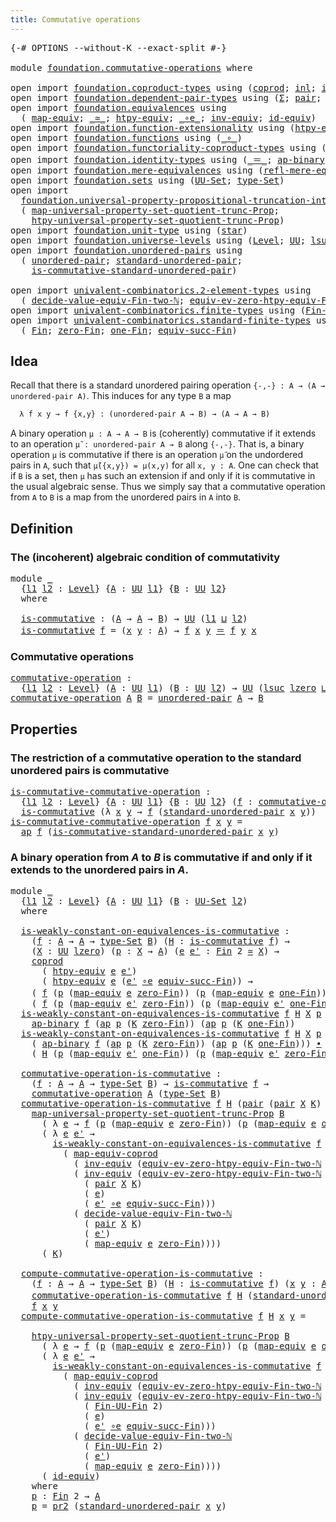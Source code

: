 ```yaml
---
title: Commutative operations
---
```


<pre class="Agda"><a id="48" class="Symbol">{-#</a> <a id="52" class="Keyword">OPTIONS</a> <a id="60" class="Pragma">--without-K</a> <a id="72" class="Pragma">--exact-split</a> <a id="86" class="Symbol">#-}</a>

<a id="91" class="Keyword">module</a> <a id="98" href="foundation.commutative-operations.html" class="Module">foundation.commutative-operations</a> <a id="132" class="Keyword">where</a>

<a id="139" class="Keyword">open</a> <a id="144" class="Keyword">import</a> <a id="151" href="foundation.coproduct-types.html" class="Module">foundation.coproduct-types</a> <a id="178" class="Keyword">using</a> <a id="184" class="Symbol">(</a><a id="185" href="foundation.coproduct-types.html#1182" class="Datatype">coprod</a><a id="191" class="Symbol">;</a> <a id="193" href="foundation.coproduct-types.html#1253" class="InductiveConstructor">inl</a><a id="196" class="Symbol">;</a> <a id="198" href="foundation.coproduct-types.html#1276" class="InductiveConstructor">inr</a><a id="201" class="Symbol">)</a>
<a id="203" class="Keyword">open</a> <a id="208" class="Keyword">import</a> <a id="215" href="foundation.dependent-pair-types.html" class="Module">foundation.dependent-pair-types</a> <a id="247" class="Keyword">using</a> <a id="253" class="Symbol">(</a><a id="254" href="foundation-core.dependent-pair-types.html#515" class="Record">Σ</a><a id="255" class="Symbol">;</a> <a id="257" href="foundation-core.dependent-pair-types.html#588" class="InductiveConstructor">pair</a><a id="261" class="Symbol">;</a> <a id="263" href="foundation-core.dependent-pair-types.html#605" class="Field">pr1</a><a id="266" class="Symbol">;</a> <a id="268" href="foundation-core.dependent-pair-types.html#617" class="Field">pr2</a><a id="271" class="Symbol">)</a>
<a id="273" class="Keyword">open</a> <a id="278" class="Keyword">import</a> <a id="285" href="foundation.equivalences.html" class="Module">foundation.equivalences</a> <a id="309" class="Keyword">using</a>
  <a id="317" class="Symbol">(</a> <a id="319" href="foundation-core.equivalences.html#1821" class="Function">map-equiv</a><a id="328" class="Symbol">;</a> <a id="330" href="foundation-core.equivalences.html#1621" class="Function Operator">_≃_</a><a id="333" class="Symbol">;</a> <a id="335" href="foundation.equivalences.html#12711" class="Function">htpy-equiv</a><a id="345" class="Symbol">;</a> <a id="347" href="foundation-core.equivalences.html#7869" class="Function Operator">_∘e_</a><a id="351" class="Symbol">;</a> <a id="353" href="foundation-core.equivalences.html#5721" class="Function">inv-equiv</a><a id="362" class="Symbol">;</a> <a id="364" href="foundation-core.equivalences.html#2494" class="Function">id-equiv</a><a id="372" class="Symbol">)</a>
<a id="374" class="Keyword">open</a> <a id="379" class="Keyword">import</a> <a id="386" href="foundation.function-extensionality.html" class="Module">foundation.function-extensionality</a> <a id="421" class="Keyword">using</a> <a id="427" class="Symbol">(</a><a id="428" href="foundation-core.function-extensionality.html#965" class="Function">htpy-eq</a><a id="435" class="Symbol">)</a>
<a id="437" class="Keyword">open</a> <a id="442" class="Keyword">import</a> <a id="449" href="foundation.functions.html" class="Module">foundation.functions</a> <a id="470" class="Keyword">using</a> <a id="476" class="Symbol">(</a><a id="477" href="foundation-core.functions.html#420" class="Function Operator">_∘_</a><a id="480" class="Symbol">)</a>
<a id="482" class="Keyword">open</a> <a id="487" class="Keyword">import</a> <a id="494" href="foundation.functoriality-coproduct-types.html" class="Module">foundation.functoriality-coproduct-types</a> <a id="535" class="Keyword">using</a> <a id="541" class="Symbol">(</a><a id="542" href="foundation.functoriality-coproduct-types.html#4444" class="Function">map-equiv-coprod</a><a id="558" class="Symbol">)</a>
<a id="560" class="Keyword">open</a> <a id="565" class="Keyword">import</a> <a id="572" href="foundation.identity-types.html" class="Module">foundation.identity-types</a> <a id="598" class="Keyword">using</a> <a id="604" class="Symbol">(</a><a id="605" href="foundation-core.identity-types.html#1865" class="Function Operator">_＝_</a><a id="608" class="Symbol">;</a> <a id="610" href="foundation-core.identity-types.html#7450" class="Function">ap-binary</a><a id="619" class="Symbol">;</a> <a id="621" href="foundation-core.identity-types.html#4003" class="Function">ap</a><a id="623" class="Symbol">;</a> <a id="625" href="foundation-core.identity-types.html#2425" class="Function Operator">_∙_</a><a id="628" class="Symbol">)</a>
<a id="630" class="Keyword">open</a> <a id="635" class="Keyword">import</a> <a id="642" href="foundation.mere-equivalences.html" class="Module">foundation.mere-equivalences</a> <a id="671" class="Keyword">using</a> <a id="677" class="Symbol">(</a><a id="678" href="foundation.mere-equivalences.html#1771" class="Function">refl-mere-equiv</a><a id="693" class="Symbol">)</a>
<a id="695" class="Keyword">open</a> <a id="700" class="Keyword">import</a> <a id="707" href="foundation.sets.html" class="Module">foundation.sets</a> <a id="723" class="Keyword">using</a> <a id="729" class="Symbol">(</a><a id="730" href="foundation-core.sets.html#1190" class="Function">UU-Set</a><a id="736" class="Symbol">;</a> <a id="738" href="foundation-core.sets.html#1304" class="Function">type-Set</a><a id="746" class="Symbol">)</a>
<a id="748" class="Keyword">open</a> <a id="753" class="Keyword">import</a>
  <a id="762" href="foundation.universal-property-propositional-truncation-into-sets.html" class="Module">foundation.universal-property-propositional-truncation-into-sets</a> <a id="827" class="Keyword">using</a>
  <a id="835" class="Symbol">(</a> <a id="837" href="foundation.universal-property-propositional-truncation-into-sets.html#3791" class="Function">map-universal-property-set-quotient-trunc-Prop</a><a id="883" class="Symbol">;</a>
    <a id="889" href="foundation.universal-property-propositional-truncation-into-sets.html#4480" class="Function">htpy-universal-property-set-quotient-trunc-Prop</a><a id="936" class="Symbol">)</a>
<a id="938" class="Keyword">open</a> <a id="943" class="Keyword">import</a> <a id="950" href="foundation.unit-type.html" class="Module">foundation.unit-type</a> <a id="971" class="Keyword">using</a> <a id="977" class="Symbol">(</a><a id="978" href="foundation.unit-type.html#1108" class="InductiveConstructor">star</a><a id="982" class="Symbol">)</a>
<a id="984" class="Keyword">open</a> <a id="989" class="Keyword">import</a> <a id="996" href="foundation.universe-levels.html" class="Module">foundation.universe-levels</a> <a id="1023" class="Keyword">using</a> <a id="1029" class="Symbol">(</a><a id="1030" href="Agda.Primitive.html#597" class="Postulate">Level</a><a id="1035" class="Symbol">;</a> <a id="1037" href="foundation-core.universe-levels.html#235" class="Primitive">UU</a><a id="1039" class="Symbol">;</a> <a id="1041" href="Agda.Primitive.html#780" class="Primitive">lsuc</a><a id="1045" class="Symbol">;</a> <a id="1047" href="Agda.Primitive.html#810" class="Primitive Operator">_⊔_</a><a id="1050" class="Symbol">;</a> <a id="1052" href="Agda.Primitive.html#764" class="Primitive">lzero</a><a id="1057" class="Symbol">)</a>
<a id="1059" class="Keyword">open</a> <a id="1064" class="Keyword">import</a> <a id="1071" href="foundation.unordered-pairs.html" class="Module">foundation.unordered-pairs</a> <a id="1098" class="Keyword">using</a>
  <a id="1106" class="Symbol">(</a> <a id="1108" href="foundation.unordered-pairs.html#2395" class="Function">unordered-pair</a><a id="1122" class="Symbol">;</a> <a id="1124" href="foundation.unordered-pairs.html#4453" class="Function">standard-unordered-pair</a><a id="1147" class="Symbol">;</a>
    <a id="1153" href="foundation.unordered-pairs.html#7382" class="Function">is-commutative-standard-unordered-pair</a><a id="1191" class="Symbol">)</a>

<a id="1194" class="Keyword">open</a> <a id="1199" class="Keyword">import</a> <a id="1206" href="univalent-combinatorics.2-element-types.html" class="Module">univalent-combinatorics.2-element-types</a> <a id="1246" class="Keyword">using</a>
  <a id="1254" class="Symbol">(</a> <a id="1256" href="univalent-combinatorics.2-element-types.html#30355" class="Function">decide-value-equiv-Fin-two-ℕ</a><a id="1284" class="Symbol">;</a> <a id="1286" href="univalent-combinatorics.2-element-types.html#18844" class="Function">equiv-ev-zero-htpy-equiv-Fin-two-ℕ</a><a id="1320" class="Symbol">)</a>
<a id="1322" class="Keyword">open</a> <a id="1327" class="Keyword">import</a> <a id="1334" href="univalent-combinatorics.finite-types.html" class="Module">univalent-combinatorics.finite-types</a> <a id="1371" class="Keyword">using</a> <a id="1377" class="Symbol">(</a><a id="1378" href="univalent-combinatorics.finite-types.html#9818" class="Function">Fin-UU-Fin</a><a id="1388" class="Symbol">)</a>
<a id="1390" class="Keyword">open</a> <a id="1395" class="Keyword">import</a> <a id="1402" href="univalent-combinatorics.standard-finite-types.html" class="Module">univalent-combinatorics.standard-finite-types</a> <a id="1448" class="Keyword">using</a>
  <a id="1456" class="Symbol">(</a> <a id="1458" href="univalent-combinatorics.standard-finite-types.html#2293" class="Function">Fin</a><a id="1461" class="Symbol">;</a> <a id="1463" href="univalent-combinatorics.standard-finite-types.html#7227" class="Function">zero-Fin</a><a id="1471" class="Symbol">;</a> <a id="1473" href="univalent-combinatorics.standard-finite-types.html#8542" class="Function">one-Fin</a><a id="1480" class="Symbol">;</a> <a id="1482" href="univalent-combinatorics.standard-finite-types.html#12002" class="Function">equiv-succ-Fin</a><a id="1496" class="Symbol">)</a>
</pre>
## Idea

Recall that there is a standard unordered pairing operation `{-,-} : A → (A → unordered-pair A)`. This induces for any type `B` a map

```md
  λ f x y → f {x,y} : (unordered-pair A → B) → (A → A → B)
```

A binary operation `μ : A → A → B` is (coherently) commutative if it extends to an operation `μ̃ : unordered-pair A → B` along `{-,-}`. That is, a binary operation `μ` is commutative if there is an operation `μ̃` on the undordered pairs in `A`, such that `μ̃({x,y}) = μ(x,y)` for all `x, y : A`. One can check that if `B` is a set, then `μ` has such an extension if and only if it is commutative in the usual algebraic sense. Thus we simply say that a commutative operation from `A` to `B` is a map from the unordered pairs in `A` into `B`.

## Definition

### The (incoherent) algebraic condition of commutativity

<pre class="Agda"><a id="2341" class="Keyword">module</a> <a id="2348" href="foundation.commutative-operations.html#2348" class="Module">_</a>
  <a id="2352" class="Symbol">{</a><a id="2353" href="foundation.commutative-operations.html#2353" class="Bound">l1</a> <a id="2356" href="foundation.commutative-operations.html#2356" class="Bound">l2</a> <a id="2359" class="Symbol">:</a> <a id="2361" href="Agda.Primitive.html#597" class="Postulate">Level</a><a id="2366" class="Symbol">}</a> <a id="2368" class="Symbol">{</a><a id="2369" href="foundation.commutative-operations.html#2369" class="Bound">A</a> <a id="2371" class="Symbol">:</a> <a id="2373" href="foundation-core.universe-levels.html#235" class="Primitive">UU</a> <a id="2376" href="foundation.commutative-operations.html#2353" class="Bound">l1</a><a id="2378" class="Symbol">}</a> <a id="2380" class="Symbol">{</a><a id="2381" href="foundation.commutative-operations.html#2381" class="Bound">B</a> <a id="2383" class="Symbol">:</a> <a id="2385" href="foundation-core.universe-levels.html#235" class="Primitive">UU</a> <a id="2388" href="foundation.commutative-operations.html#2356" class="Bound">l2</a><a id="2390" class="Symbol">}</a>
  <a id="2394" class="Keyword">where</a>
  
  <a id="2405" href="foundation.commutative-operations.html#2405" class="Function">is-commutative</a> <a id="2420" class="Symbol">:</a> <a id="2422" class="Symbol">(</a><a id="2423" href="foundation.commutative-operations.html#2369" class="Bound">A</a> <a id="2425" class="Symbol">→</a> <a id="2427" href="foundation.commutative-operations.html#2369" class="Bound">A</a> <a id="2429" class="Symbol">→</a> <a id="2431" href="foundation.commutative-operations.html#2381" class="Bound">B</a><a id="2432" class="Symbol">)</a> <a id="2434" class="Symbol">→</a> <a id="2436" href="foundation-core.universe-levels.html#235" class="Primitive">UU</a> <a id="2439" class="Symbol">(</a><a id="2440" href="foundation.commutative-operations.html#2353" class="Bound">l1</a> <a id="2443" href="Agda.Primitive.html#810" class="Primitive Operator">⊔</a> <a id="2445" href="foundation.commutative-operations.html#2356" class="Bound">l2</a><a id="2447" class="Symbol">)</a>
  <a id="2451" href="foundation.commutative-operations.html#2405" class="Function">is-commutative</a> <a id="2466" href="foundation.commutative-operations.html#2466" class="Bound">f</a> <a id="2468" class="Symbol">=</a> <a id="2470" class="Symbol">(</a><a id="2471" href="foundation.commutative-operations.html#2471" class="Bound">x</a> <a id="2473" href="foundation.commutative-operations.html#2473" class="Bound">y</a> <a id="2475" class="Symbol">:</a> <a id="2477" href="foundation.commutative-operations.html#2369" class="Bound">A</a><a id="2478" class="Symbol">)</a> <a id="2480" class="Symbol">→</a> <a id="2482" href="foundation.commutative-operations.html#2466" class="Bound">f</a> <a id="2484" href="foundation.commutative-operations.html#2471" class="Bound">x</a> <a id="2486" href="foundation.commutative-operations.html#2473" class="Bound">y</a> <a id="2488" href="foundation-core.identity-types.html#1865" class="Function Operator">＝</a> <a id="2490" href="foundation.commutative-operations.html#2466" class="Bound">f</a> <a id="2492" href="foundation.commutative-operations.html#2473" class="Bound">y</a> <a id="2494" href="foundation.commutative-operations.html#2471" class="Bound">x</a>
</pre>
### Commutative operations

<pre class="Agda"><a id="commutative-operation"></a><a id="2537" href="foundation.commutative-operations.html#2537" class="Function">commutative-operation</a> <a id="2559" class="Symbol">:</a>
  <a id="2563" class="Symbol">{</a><a id="2564" href="foundation.commutative-operations.html#2564" class="Bound">l1</a> <a id="2567" href="foundation.commutative-operations.html#2567" class="Bound">l2</a> <a id="2570" class="Symbol">:</a> <a id="2572" href="Agda.Primitive.html#597" class="Postulate">Level</a><a id="2577" class="Symbol">}</a> <a id="2579" class="Symbol">(</a><a id="2580" href="foundation.commutative-operations.html#2580" class="Bound">A</a> <a id="2582" class="Symbol">:</a> <a id="2584" href="foundation-core.universe-levels.html#235" class="Primitive">UU</a> <a id="2587" href="foundation.commutative-operations.html#2564" class="Bound">l1</a><a id="2589" class="Symbol">)</a> <a id="2591" class="Symbol">(</a><a id="2592" href="foundation.commutative-operations.html#2592" class="Bound">B</a> <a id="2594" class="Symbol">:</a> <a id="2596" href="foundation-core.universe-levels.html#235" class="Primitive">UU</a> <a id="2599" href="foundation.commutative-operations.html#2567" class="Bound">l2</a><a id="2601" class="Symbol">)</a> <a id="2603" class="Symbol">→</a> <a id="2605" href="foundation-core.universe-levels.html#235" class="Primitive">UU</a> <a id="2608" class="Symbol">(</a><a id="2609" href="Agda.Primitive.html#780" class="Primitive">lsuc</a> <a id="2614" href="Agda.Primitive.html#764" class="Primitive">lzero</a> <a id="2620" href="Agda.Primitive.html#810" class="Primitive Operator">⊔</a> <a id="2622" href="foundation.commutative-operations.html#2564" class="Bound">l1</a> <a id="2625" href="Agda.Primitive.html#810" class="Primitive Operator">⊔</a> <a id="2627" href="foundation.commutative-operations.html#2567" class="Bound">l2</a><a id="2629" class="Symbol">)</a>
<a id="2631" href="foundation.commutative-operations.html#2537" class="Function">commutative-operation</a> <a id="2653" href="foundation.commutative-operations.html#2653" class="Bound">A</a> <a id="2655" href="foundation.commutative-operations.html#2655" class="Bound">B</a> <a id="2657" class="Symbol">=</a> <a id="2659" href="foundation.unordered-pairs.html#2395" class="Function">unordered-pair</a> <a id="2674" href="foundation.commutative-operations.html#2653" class="Bound">A</a> <a id="2676" class="Symbol">→</a> <a id="2678" href="foundation.commutative-operations.html#2655" class="Bound">B</a>
</pre>
## Properties

### The restriction of a commutative operation to the standard unordered pairs is commutative

<pre class="Agda"><a id="is-commutative-commutative-operation"></a><a id="2803" href="foundation.commutative-operations.html#2803" class="Function">is-commutative-commutative-operation</a> <a id="2840" class="Symbol">:</a>
  <a id="2844" class="Symbol">{</a><a id="2845" href="foundation.commutative-operations.html#2845" class="Bound">l1</a> <a id="2848" href="foundation.commutative-operations.html#2848" class="Bound">l2</a> <a id="2851" class="Symbol">:</a> <a id="2853" href="Agda.Primitive.html#597" class="Postulate">Level</a><a id="2858" class="Symbol">}</a> <a id="2860" class="Symbol">{</a><a id="2861" href="foundation.commutative-operations.html#2861" class="Bound">A</a> <a id="2863" class="Symbol">:</a> <a id="2865" href="foundation-core.universe-levels.html#235" class="Primitive">UU</a> <a id="2868" href="foundation.commutative-operations.html#2845" class="Bound">l1</a><a id="2870" class="Symbol">}</a> <a id="2872" class="Symbol">{</a><a id="2873" href="foundation.commutative-operations.html#2873" class="Bound">B</a> <a id="2875" class="Symbol">:</a> <a id="2877" href="foundation-core.universe-levels.html#235" class="Primitive">UU</a> <a id="2880" href="foundation.commutative-operations.html#2848" class="Bound">l2</a><a id="2882" class="Symbol">}</a> <a id="2884" class="Symbol">(</a><a id="2885" href="foundation.commutative-operations.html#2885" class="Bound">f</a> <a id="2887" class="Symbol">:</a> <a id="2889" href="foundation.commutative-operations.html#2537" class="Function">commutative-operation</a> <a id="2911" href="foundation.commutative-operations.html#2861" class="Bound">A</a> <a id="2913" href="foundation.commutative-operations.html#2873" class="Bound">B</a><a id="2914" class="Symbol">)</a> <a id="2916" class="Symbol">→</a>
  <a id="2920" href="foundation.commutative-operations.html#2405" class="Function">is-commutative</a> <a id="2935" class="Symbol">(λ</a> <a id="2938" href="foundation.commutative-operations.html#2938" class="Bound">x</a> <a id="2940" href="foundation.commutative-operations.html#2940" class="Bound">y</a> <a id="2942" class="Symbol">→</a> <a id="2944" href="foundation.commutative-operations.html#2885" class="Bound">f</a> <a id="2946" class="Symbol">(</a><a id="2947" href="foundation.unordered-pairs.html#4453" class="Function">standard-unordered-pair</a> <a id="2971" href="foundation.commutative-operations.html#2938" class="Bound">x</a> <a id="2973" href="foundation.commutative-operations.html#2940" class="Bound">y</a><a id="2974" class="Symbol">))</a>
<a id="2977" href="foundation.commutative-operations.html#2803" class="Function">is-commutative-commutative-operation</a> <a id="3014" href="foundation.commutative-operations.html#3014" class="Bound">f</a> <a id="3016" href="foundation.commutative-operations.html#3016" class="Bound">x</a> <a id="3018" href="foundation.commutative-operations.html#3018" class="Bound">y</a> <a id="3020" class="Symbol">=</a>
  <a id="3024" href="foundation-core.identity-types.html#4003" class="Function">ap</a> <a id="3027" href="foundation.commutative-operations.html#3014" class="Bound">f</a> <a id="3029" class="Symbol">(</a><a id="3030" href="foundation.unordered-pairs.html#7382" class="Function">is-commutative-standard-unordered-pair</a> <a id="3069" href="foundation.commutative-operations.html#3016" class="Bound">x</a> <a id="3071" href="foundation.commutative-operations.html#3018" class="Bound">y</a><a id="3072" class="Symbol">)</a>
</pre>
### A binary operation from $A$ to $B$ is commutative if and only if it extends to the unordered pairs in $A$.

<pre class="Agda"><a id="3199" class="Keyword">module</a> <a id="3206" href="foundation.commutative-operations.html#3206" class="Module">_</a>
  <a id="3210" class="Symbol">{</a><a id="3211" href="foundation.commutative-operations.html#3211" class="Bound">l1</a> <a id="3214" href="foundation.commutative-operations.html#3214" class="Bound">l2</a> <a id="3217" class="Symbol">:</a> <a id="3219" href="Agda.Primitive.html#597" class="Postulate">Level</a><a id="3224" class="Symbol">}</a> <a id="3226" class="Symbol">{</a><a id="3227" href="foundation.commutative-operations.html#3227" class="Bound">A</a> <a id="3229" class="Symbol">:</a> <a id="3231" href="foundation-core.universe-levels.html#235" class="Primitive">UU</a> <a id="3234" href="foundation.commutative-operations.html#3211" class="Bound">l1</a><a id="3236" class="Symbol">}</a> <a id="3238" class="Symbol">(</a><a id="3239" href="foundation.commutative-operations.html#3239" class="Bound">B</a> <a id="3241" class="Symbol">:</a> <a id="3243" href="foundation-core.sets.html#1190" class="Function">UU-Set</a> <a id="3250" href="foundation.commutative-operations.html#3214" class="Bound">l2</a><a id="3252" class="Symbol">)</a>
  <a id="3256" class="Keyword">where</a>

  <a id="3265" href="foundation.commutative-operations.html#3265" class="Function">is-weakly-constant-on-equivalences-is-commutative</a> <a id="3315" class="Symbol">:</a>
    <a id="3321" class="Symbol">(</a><a id="3322" href="foundation.commutative-operations.html#3322" class="Bound">f</a> <a id="3324" class="Symbol">:</a> <a id="3326" href="foundation.commutative-operations.html#3227" class="Bound">A</a> <a id="3328" class="Symbol">→</a> <a id="3330" href="foundation.commutative-operations.html#3227" class="Bound">A</a> <a id="3332" class="Symbol">→</a> <a id="3334" href="foundation-core.sets.html#1304" class="Function">type-Set</a> <a id="3343" href="foundation.commutative-operations.html#3239" class="Bound">B</a><a id="3344" class="Symbol">)</a> <a id="3346" class="Symbol">(</a><a id="3347" href="foundation.commutative-operations.html#3347" class="Bound">H</a> <a id="3349" class="Symbol">:</a> <a id="3351" href="foundation.commutative-operations.html#2405" class="Function">is-commutative</a> <a id="3366" href="foundation.commutative-operations.html#3322" class="Bound">f</a><a id="3367" class="Symbol">)</a> <a id="3369" class="Symbol">→</a>
    <a id="3375" class="Symbol">(</a><a id="3376" href="foundation.commutative-operations.html#3376" class="Bound">X</a> <a id="3378" class="Symbol">:</a> <a id="3380" href="foundation-core.universe-levels.html#235" class="Primitive">UU</a> <a id="3383" href="Agda.Primitive.html#764" class="Primitive">lzero</a><a id="3388" class="Symbol">)</a> <a id="3390" class="Symbol">(</a><a id="3391" href="foundation.commutative-operations.html#3391" class="Bound">p</a> <a id="3393" class="Symbol">:</a> <a id="3395" href="foundation.commutative-operations.html#3376" class="Bound">X</a> <a id="3397" class="Symbol">→</a> <a id="3399" href="foundation.commutative-operations.html#3227" class="Bound">A</a><a id="3400" class="Symbol">)</a> <a id="3402" class="Symbol">(</a><a id="3403" href="foundation.commutative-operations.html#3403" class="Bound">e</a> <a id="3405" href="foundation.commutative-operations.html#3405" class="Bound">e&#39;</a> <a id="3408" class="Symbol">:</a> <a id="3410" href="univalent-combinatorics.standard-finite-types.html#2293" class="Function">Fin</a> <a id="3414" class="Number">2</a> <a id="3416" href="foundation-core.equivalences.html#1621" class="Function Operator">≃</a> <a id="3418" href="foundation.commutative-operations.html#3376" class="Bound">X</a><a id="3419" class="Symbol">)</a> <a id="3421" class="Symbol">→</a>
    <a id="3427" href="foundation.coproduct-types.html#1182" class="Datatype">coprod</a>
      <a id="3440" class="Symbol">(</a> <a id="3442" href="foundation.equivalences.html#12711" class="Function">htpy-equiv</a> <a id="3453" href="foundation.commutative-operations.html#3403" class="Bound">e</a> <a id="3455" href="foundation.commutative-operations.html#3405" class="Bound">e&#39;</a><a id="3457" class="Symbol">)</a>
      <a id="3465" class="Symbol">(</a> <a id="3467" href="foundation.equivalences.html#12711" class="Function">htpy-equiv</a> <a id="3478" href="foundation.commutative-operations.html#3403" class="Bound">e</a> <a id="3480" class="Symbol">(</a><a id="3481" href="foundation.commutative-operations.html#3405" class="Bound">e&#39;</a> <a id="3484" href="foundation-core.equivalences.html#7869" class="Function Operator">∘e</a> <a id="3487" href="univalent-combinatorics.standard-finite-types.html#12002" class="Function">equiv-succ-Fin</a><a id="3501" class="Symbol">))</a> <a id="3504" class="Symbol">→</a>
    <a id="3510" class="Symbol">(</a> <a id="3512" href="foundation.commutative-operations.html#3322" class="Bound">f</a> <a id="3514" class="Symbol">(</a><a id="3515" href="foundation.commutative-operations.html#3391" class="Bound">p</a> <a id="3517" class="Symbol">(</a><a id="3518" href="foundation-core.equivalences.html#1821" class="Function">map-equiv</a> <a id="3528" href="foundation.commutative-operations.html#3403" class="Bound">e</a> <a id="3530" href="univalent-combinatorics.standard-finite-types.html#7227" class="Function">zero-Fin</a><a id="3538" class="Symbol">))</a> <a id="3541" class="Symbol">(</a><a id="3542" href="foundation.commutative-operations.html#3391" class="Bound">p</a> <a id="3544" class="Symbol">(</a><a id="3545" href="foundation-core.equivalences.html#1821" class="Function">map-equiv</a> <a id="3555" href="foundation.commutative-operations.html#3403" class="Bound">e</a> <a id="3557" href="univalent-combinatorics.standard-finite-types.html#8542" class="Function">one-Fin</a><a id="3564" class="Symbol">)))</a> <a id="3568" href="foundation-core.identity-types.html#1865" class="Function Operator">＝</a> 
    <a id="3575" class="Symbol">(</a> <a id="3577" href="foundation.commutative-operations.html#3322" class="Bound">f</a> <a id="3579" class="Symbol">(</a><a id="3580" href="foundation.commutative-operations.html#3391" class="Bound">p</a> <a id="3582" class="Symbol">(</a><a id="3583" href="foundation-core.equivalences.html#1821" class="Function">map-equiv</a> <a id="3593" href="foundation.commutative-operations.html#3405" class="Bound">e&#39;</a> <a id="3596" href="univalent-combinatorics.standard-finite-types.html#7227" class="Function">zero-Fin</a><a id="3604" class="Symbol">))</a> <a id="3607" class="Symbol">(</a><a id="3608" href="foundation.commutative-operations.html#3391" class="Bound">p</a> <a id="3610" class="Symbol">(</a><a id="3611" href="foundation-core.equivalences.html#1821" class="Function">map-equiv</a> <a id="3621" href="foundation.commutative-operations.html#3405" class="Bound">e&#39;</a> <a id="3624" href="univalent-combinatorics.standard-finite-types.html#8542" class="Function">one-Fin</a><a id="3631" class="Symbol">)))</a>
  <a id="3637" href="foundation.commutative-operations.html#3265" class="Function">is-weakly-constant-on-equivalences-is-commutative</a> <a id="3687" href="foundation.commutative-operations.html#3687" class="Bound">f</a> <a id="3689" href="foundation.commutative-operations.html#3689" class="Bound">H</a> <a id="3691" href="foundation.commutative-operations.html#3691" class="Bound">X</a> <a id="3693" href="foundation.commutative-operations.html#3693" class="Bound">p</a> <a id="3695" href="foundation.commutative-operations.html#3695" class="Bound">e</a> <a id="3697" href="foundation.commutative-operations.html#3697" class="Bound">e&#39;</a> <a id="3700" class="Symbol">(</a><a id="3701" href="foundation.coproduct-types.html#1253" class="InductiveConstructor">inl</a> <a id="3705" href="foundation.commutative-operations.html#3705" class="Bound">K</a><a id="3706" class="Symbol">)</a> <a id="3708" class="Symbol">=</a>
    <a id="3714" href="foundation-core.identity-types.html#7450" class="Function">ap-binary</a> <a id="3724" href="foundation.commutative-operations.html#3687" class="Bound">f</a> <a id="3726" class="Symbol">(</a><a id="3727" href="foundation-core.identity-types.html#4003" class="Function">ap</a> <a id="3730" href="foundation.commutative-operations.html#3693" class="Bound">p</a> <a id="3732" class="Symbol">(</a><a id="3733" href="foundation.commutative-operations.html#3705" class="Bound">K</a> <a id="3735" href="univalent-combinatorics.standard-finite-types.html#7227" class="Function">zero-Fin</a><a id="3743" class="Symbol">))</a> <a id="3746" class="Symbol">(</a><a id="3747" href="foundation-core.identity-types.html#4003" class="Function">ap</a> <a id="3750" href="foundation.commutative-operations.html#3693" class="Bound">p</a> <a id="3752" class="Symbol">(</a><a id="3753" href="foundation.commutative-operations.html#3705" class="Bound">K</a> <a id="3755" href="univalent-combinatorics.standard-finite-types.html#8542" class="Function">one-Fin</a><a id="3762" class="Symbol">))</a>
  <a id="3767" href="foundation.commutative-operations.html#3265" class="Function">is-weakly-constant-on-equivalences-is-commutative</a> <a id="3817" href="foundation.commutative-operations.html#3817" class="Bound">f</a> <a id="3819" href="foundation.commutative-operations.html#3819" class="Bound">H</a> <a id="3821" href="foundation.commutative-operations.html#3821" class="Bound">X</a> <a id="3823" href="foundation.commutative-operations.html#3823" class="Bound">p</a> <a id="3825" href="foundation.commutative-operations.html#3825" class="Bound">e</a> <a id="3827" href="foundation.commutative-operations.html#3827" class="Bound">e&#39;</a> <a id="3830" class="Symbol">(</a><a id="3831" href="foundation.coproduct-types.html#1276" class="InductiveConstructor">inr</a> <a id="3835" href="foundation.commutative-operations.html#3835" class="Bound">K</a><a id="3836" class="Symbol">)</a> <a id="3838" class="Symbol">=</a>
    <a id="3844" class="Symbol">(</a> <a id="3846" href="foundation-core.identity-types.html#7450" class="Function">ap-binary</a> <a id="3856" href="foundation.commutative-operations.html#3817" class="Bound">f</a> <a id="3858" class="Symbol">(</a><a id="3859" href="foundation-core.identity-types.html#4003" class="Function">ap</a> <a id="3862" href="foundation.commutative-operations.html#3823" class="Bound">p</a> <a id="3864" class="Symbol">(</a><a id="3865" href="foundation.commutative-operations.html#3835" class="Bound">K</a> <a id="3867" href="univalent-combinatorics.standard-finite-types.html#7227" class="Function">zero-Fin</a><a id="3875" class="Symbol">))</a> <a id="3878" class="Symbol">(</a><a id="3879" href="foundation-core.identity-types.html#4003" class="Function">ap</a> <a id="3882" href="foundation.commutative-operations.html#3823" class="Bound">p</a> <a id="3884" class="Symbol">(</a><a id="3885" href="foundation.commutative-operations.html#3835" class="Bound">K</a> <a id="3887" href="univalent-combinatorics.standard-finite-types.html#8542" class="Function">one-Fin</a><a id="3894" class="Symbol">)))</a> <a id="3898" href="foundation-core.identity-types.html#2425" class="Function Operator">∙</a>
    <a id="3904" class="Symbol">(</a> <a id="3906" href="foundation.commutative-operations.html#3819" class="Bound">H</a> <a id="3908" class="Symbol">(</a><a id="3909" href="foundation.commutative-operations.html#3823" class="Bound">p</a> <a id="3911" class="Symbol">(</a><a id="3912" href="foundation-core.equivalences.html#1821" class="Function">map-equiv</a> <a id="3922" href="foundation.commutative-operations.html#3827" class="Bound">e&#39;</a> <a id="3925" href="univalent-combinatorics.standard-finite-types.html#8542" class="Function">one-Fin</a><a id="3932" class="Symbol">))</a> <a id="3935" class="Symbol">(</a><a id="3936" href="foundation.commutative-operations.html#3823" class="Bound">p</a> <a id="3938" class="Symbol">(</a><a id="3939" href="foundation-core.equivalences.html#1821" class="Function">map-equiv</a> <a id="3949" href="foundation.commutative-operations.html#3827" class="Bound">e&#39;</a> <a id="3952" href="univalent-combinatorics.standard-finite-types.html#7227" class="Function">zero-Fin</a><a id="3960" class="Symbol">)))</a>
  
  <a id="3969" href="foundation.commutative-operations.html#3969" class="Function">commutative-operation-is-commutative</a> <a id="4006" class="Symbol">:</a>
    <a id="4012" class="Symbol">(</a><a id="4013" href="foundation.commutative-operations.html#4013" class="Bound">f</a> <a id="4015" class="Symbol">:</a> <a id="4017" href="foundation.commutative-operations.html#3227" class="Bound">A</a> <a id="4019" class="Symbol">→</a> <a id="4021" href="foundation.commutative-operations.html#3227" class="Bound">A</a> <a id="4023" class="Symbol">→</a> <a id="4025" href="foundation-core.sets.html#1304" class="Function">type-Set</a> <a id="4034" href="foundation.commutative-operations.html#3239" class="Bound">B</a><a id="4035" class="Symbol">)</a> <a id="4037" class="Symbol">→</a> <a id="4039" href="foundation.commutative-operations.html#2405" class="Function">is-commutative</a> <a id="4054" href="foundation.commutative-operations.html#4013" class="Bound">f</a> <a id="4056" class="Symbol">→</a>
    <a id="4062" href="foundation.commutative-operations.html#2537" class="Function">commutative-operation</a> <a id="4084" href="foundation.commutative-operations.html#3227" class="Bound">A</a> <a id="4086" class="Symbol">(</a><a id="4087" href="foundation-core.sets.html#1304" class="Function">type-Set</a> <a id="4096" href="foundation.commutative-operations.html#3239" class="Bound">B</a><a id="4097" class="Symbol">)</a>
  <a id="4101" href="foundation.commutative-operations.html#3969" class="Function">commutative-operation-is-commutative</a> <a id="4138" href="foundation.commutative-operations.html#4138" class="Bound">f</a> <a id="4140" href="foundation.commutative-operations.html#4140" class="Bound">H</a> <a id="4142" class="Symbol">(</a><a id="4143" href="foundation-core.dependent-pair-types.html#588" class="InductiveConstructor">pair</a> <a id="4148" class="Symbol">(</a><a id="4149" href="foundation-core.dependent-pair-types.html#588" class="InductiveConstructor">pair</a> <a id="4154" href="foundation.commutative-operations.html#4154" class="Bound">X</a> <a id="4156" href="foundation.commutative-operations.html#4156" class="Bound">K</a><a id="4157" class="Symbol">)</a> <a id="4159" href="foundation.commutative-operations.html#4159" class="Bound">p</a><a id="4160" class="Symbol">)</a> <a id="4162" class="Symbol">=</a>
    <a id="4168" href="foundation.universal-property-propositional-truncation-into-sets.html#3791" class="Function">map-universal-property-set-quotient-trunc-Prop</a> <a id="4215" href="foundation.commutative-operations.html#3239" class="Bound">B</a>
      <a id="4223" class="Symbol">(</a> <a id="4225" class="Symbol">λ</a> <a id="4227" href="foundation.commutative-operations.html#4227" class="Bound">e</a> <a id="4229" class="Symbol">→</a> <a id="4231" href="foundation.commutative-operations.html#4138" class="Bound">f</a> <a id="4233" class="Symbol">(</a><a id="4234" href="foundation.commutative-operations.html#4159" class="Bound">p</a> <a id="4236" class="Symbol">(</a><a id="4237" href="foundation-core.equivalences.html#1821" class="Function">map-equiv</a> <a id="4247" href="foundation.commutative-operations.html#4227" class="Bound">e</a> <a id="4249" href="univalent-combinatorics.standard-finite-types.html#7227" class="Function">zero-Fin</a><a id="4257" class="Symbol">))</a> <a id="4260" class="Symbol">(</a><a id="4261" href="foundation.commutative-operations.html#4159" class="Bound">p</a> <a id="4263" class="Symbol">(</a><a id="4264" href="foundation-core.equivalences.html#1821" class="Function">map-equiv</a> <a id="4274" href="foundation.commutative-operations.html#4227" class="Bound">e</a> <a id="4276" href="univalent-combinatorics.standard-finite-types.html#8542" class="Function">one-Fin</a><a id="4283" class="Symbol">)))</a>
      <a id="4293" class="Symbol">(</a> <a id="4295" class="Symbol">λ</a> <a id="4297" href="foundation.commutative-operations.html#4297" class="Bound">e</a> <a id="4299" href="foundation.commutative-operations.html#4299" class="Bound">e&#39;</a> <a id="4302" class="Symbol">→</a>
        <a id="4312" href="foundation.commutative-operations.html#3265" class="Function">is-weakly-constant-on-equivalences-is-commutative</a> <a id="4362" href="foundation.commutative-operations.html#4138" class="Bound">f</a> <a id="4364" href="foundation.commutative-operations.html#4140" class="Bound">H</a> <a id="4366" href="foundation.commutative-operations.html#4154" class="Bound">X</a> <a id="4368" href="foundation.commutative-operations.html#4159" class="Bound">p</a> <a id="4370" href="foundation.commutative-operations.html#4297" class="Bound">e</a> <a id="4372" href="foundation.commutative-operations.html#4299" class="Bound">e&#39;</a>
          <a id="4385" class="Symbol">(</a> <a id="4387" href="foundation.functoriality-coproduct-types.html#4444" class="Function">map-equiv-coprod</a>
            <a id="4416" class="Symbol">(</a> <a id="4418" href="foundation-core.equivalences.html#5721" class="Function">inv-equiv</a> <a id="4428" class="Symbol">(</a><a id="4429" href="univalent-combinatorics.2-element-types.html#18844" class="Function">equiv-ev-zero-htpy-equiv-Fin-two-ℕ</a> <a id="4464" class="Symbol">(</a><a id="4465" href="foundation-core.dependent-pair-types.html#588" class="InductiveConstructor">pair</a> <a id="4470" href="foundation.commutative-operations.html#4154" class="Bound">X</a> <a id="4472" href="foundation.commutative-operations.html#4156" class="Bound">K</a><a id="4473" class="Symbol">)</a> <a id="4475" href="foundation.commutative-operations.html#4297" class="Bound">e</a> <a id="4477" href="foundation.commutative-operations.html#4299" class="Bound">e&#39;</a><a id="4479" class="Symbol">))</a>
            <a id="4494" class="Symbol">(</a> <a id="4496" href="foundation-core.equivalences.html#5721" class="Function">inv-equiv</a> <a id="4506" class="Symbol">(</a><a id="4507" href="univalent-combinatorics.2-element-types.html#18844" class="Function">equiv-ev-zero-htpy-equiv-Fin-two-ℕ</a>
              <a id="4556" class="Symbol">(</a> <a id="4558" href="foundation-core.dependent-pair-types.html#588" class="InductiveConstructor">pair</a> <a id="4563" href="foundation.commutative-operations.html#4154" class="Bound">X</a> <a id="4565" href="foundation.commutative-operations.html#4156" class="Bound">K</a><a id="4566" class="Symbol">)</a>
              <a id="4582" class="Symbol">(</a> <a id="4584" href="foundation.commutative-operations.html#4297" class="Bound">e</a><a id="4585" class="Symbol">)</a>
              <a id="4601" class="Symbol">(</a> <a id="4603" href="foundation.commutative-operations.html#4299" class="Bound">e&#39;</a> <a id="4606" href="foundation-core.equivalences.html#7869" class="Function Operator">∘e</a> <a id="4609" href="univalent-combinatorics.standard-finite-types.html#12002" class="Function">equiv-succ-Fin</a><a id="4623" class="Symbol">)))</a>
            <a id="4639" class="Symbol">(</a> <a id="4641" href="univalent-combinatorics.2-element-types.html#30355" class="Function">decide-value-equiv-Fin-two-ℕ</a>
              <a id="4684" class="Symbol">(</a> <a id="4686" href="foundation-core.dependent-pair-types.html#588" class="InductiveConstructor">pair</a> <a id="4691" href="foundation.commutative-operations.html#4154" class="Bound">X</a> <a id="4693" href="foundation.commutative-operations.html#4156" class="Bound">K</a><a id="4694" class="Symbol">)</a>
              <a id="4710" class="Symbol">(</a> <a id="4712" href="foundation.commutative-operations.html#4299" class="Bound">e&#39;</a><a id="4714" class="Symbol">)</a>
              <a id="4730" class="Symbol">(</a> <a id="4732" href="foundation-core.equivalences.html#1821" class="Function">map-equiv</a> <a id="4742" href="foundation.commutative-operations.html#4297" class="Bound">e</a> <a id="4744" href="univalent-combinatorics.standard-finite-types.html#7227" class="Function">zero-Fin</a><a id="4752" class="Symbol">))))</a>
      <a id="4763" class="Symbol">(</a> <a id="4765" href="foundation.commutative-operations.html#4156" class="Bound">K</a><a id="4766" class="Symbol">)</a>

  <a id="4771" href="foundation.commutative-operations.html#4771" class="Function">compute-commutative-operation-is-commutative</a> <a id="4816" class="Symbol">:</a>
    <a id="4822" class="Symbol">(</a><a id="4823" href="foundation.commutative-operations.html#4823" class="Bound">f</a> <a id="4825" class="Symbol">:</a> <a id="4827" href="foundation.commutative-operations.html#3227" class="Bound">A</a> <a id="4829" class="Symbol">→</a> <a id="4831" href="foundation.commutative-operations.html#3227" class="Bound">A</a> <a id="4833" class="Symbol">→</a> <a id="4835" href="foundation-core.sets.html#1304" class="Function">type-Set</a> <a id="4844" href="foundation.commutative-operations.html#3239" class="Bound">B</a><a id="4845" class="Symbol">)</a> <a id="4847" class="Symbol">(</a><a id="4848" href="foundation.commutative-operations.html#4848" class="Bound">H</a> <a id="4850" class="Symbol">:</a> <a id="4852" href="foundation.commutative-operations.html#2405" class="Function">is-commutative</a> <a id="4867" href="foundation.commutative-operations.html#4823" class="Bound">f</a><a id="4868" class="Symbol">)</a> <a id="4870" class="Symbol">(</a><a id="4871" href="foundation.commutative-operations.html#4871" class="Bound">x</a> <a id="4873" href="foundation.commutative-operations.html#4873" class="Bound">y</a> <a id="4875" class="Symbol">:</a> <a id="4877" href="foundation.commutative-operations.html#3227" class="Bound">A</a><a id="4878" class="Symbol">)</a> <a id="4880" class="Symbol">→</a>
    <a id="4886" href="foundation.commutative-operations.html#3969" class="Function">commutative-operation-is-commutative</a> <a id="4923" href="foundation.commutative-operations.html#4823" class="Bound">f</a> <a id="4925" href="foundation.commutative-operations.html#4848" class="Bound">H</a> <a id="4927" class="Symbol">(</a><a id="4928" href="foundation.unordered-pairs.html#4453" class="Function">standard-unordered-pair</a> <a id="4952" href="foundation.commutative-operations.html#4871" class="Bound">x</a> <a id="4954" href="foundation.commutative-operations.html#4873" class="Bound">y</a><a id="4955" class="Symbol">)</a> <a id="4957" href="foundation-core.identity-types.html#1865" class="Function Operator">＝</a>
    <a id="4963" href="foundation.commutative-operations.html#4823" class="Bound">f</a> <a id="4965" href="foundation.commutative-operations.html#4871" class="Bound">x</a> <a id="4967" href="foundation.commutative-operations.html#4873" class="Bound">y</a>
  <a id="4971" href="foundation.commutative-operations.html#4771" class="Function">compute-commutative-operation-is-commutative</a> <a id="5016" href="foundation.commutative-operations.html#5016" class="Bound">f</a> <a id="5018" href="foundation.commutative-operations.html#5018" class="Bound">H</a> <a id="5020" href="foundation.commutative-operations.html#5020" class="Bound">x</a> <a id="5022" href="foundation.commutative-operations.html#5022" class="Bound">y</a> <a id="5024" class="Symbol">=</a>
    
    <a id="5035" href="foundation.universal-property-propositional-truncation-into-sets.html#4480" class="Function">htpy-universal-property-set-quotient-trunc-Prop</a> <a id="5083" href="foundation.commutative-operations.html#3239" class="Bound">B</a>
      <a id="5091" class="Symbol">(</a> <a id="5093" class="Symbol">λ</a> <a id="5095" href="foundation.commutative-operations.html#5095" class="Bound">e</a> <a id="5097" class="Symbol">→</a> <a id="5099" href="foundation.commutative-operations.html#5016" class="Bound">f</a> <a id="5101" class="Symbol">(</a><a id="5102" href="foundation.commutative-operations.html#5675" class="Function">p</a> <a id="5104" class="Symbol">(</a><a id="5105" href="foundation-core.equivalences.html#1821" class="Function">map-equiv</a> <a id="5115" href="foundation.commutative-operations.html#5095" class="Bound">e</a> <a id="5117" href="univalent-combinatorics.standard-finite-types.html#7227" class="Function">zero-Fin</a><a id="5125" class="Symbol">))</a> <a id="5128" class="Symbol">(</a><a id="5129" href="foundation.commutative-operations.html#5675" class="Function">p</a> <a id="5131" class="Symbol">(</a><a id="5132" href="foundation-core.equivalences.html#1821" class="Function">map-equiv</a> <a id="5142" href="foundation.commutative-operations.html#5095" class="Bound">e</a> <a id="5144" href="univalent-combinatorics.standard-finite-types.html#8542" class="Function">one-Fin</a><a id="5151" class="Symbol">)))</a>
      <a id="5161" class="Symbol">(</a> <a id="5163" class="Symbol">λ</a> <a id="5165" href="foundation.commutative-operations.html#5165" class="Bound">e</a> <a id="5167" href="foundation.commutative-operations.html#5167" class="Bound">e&#39;</a> <a id="5170" class="Symbol">→</a>
        <a id="5180" href="foundation.commutative-operations.html#3265" class="Function">is-weakly-constant-on-equivalences-is-commutative</a> <a id="5230" href="foundation.commutative-operations.html#5016" class="Bound">f</a> <a id="5232" href="foundation.commutative-operations.html#5018" class="Bound">H</a> <a id="5234" class="Symbol">(</a><a id="5235" href="univalent-combinatorics.standard-finite-types.html#2293" class="Function">Fin</a> <a id="5239" class="Number">2</a><a id="5240" class="Symbol">)</a> <a id="5242" href="foundation.commutative-operations.html#5675" class="Function">p</a> <a id="5244" href="foundation.commutative-operations.html#5165" class="Bound">e</a> <a id="5246" href="foundation.commutative-operations.html#5167" class="Bound">e&#39;</a>
          <a id="5259" class="Symbol">(</a> <a id="5261" href="foundation.functoriality-coproduct-types.html#4444" class="Function">map-equiv-coprod</a>
            <a id="5290" class="Symbol">(</a> <a id="5292" href="foundation-core.equivalences.html#5721" class="Function">inv-equiv</a> <a id="5302" class="Symbol">(</a><a id="5303" href="univalent-combinatorics.2-element-types.html#18844" class="Function">equiv-ev-zero-htpy-equiv-Fin-two-ℕ</a> <a id="5338" class="Symbol">(</a><a id="5339" href="univalent-combinatorics.finite-types.html#9818" class="Function">Fin-UU-Fin</a> <a id="5350" class="Number">2</a><a id="5351" class="Symbol">)</a> <a id="5353" href="foundation.commutative-operations.html#5165" class="Bound">e</a> <a id="5355" href="foundation.commutative-operations.html#5167" class="Bound">e&#39;</a><a id="5357" class="Symbol">))</a>
            <a id="5372" class="Symbol">(</a> <a id="5374" href="foundation-core.equivalences.html#5721" class="Function">inv-equiv</a> <a id="5384" class="Symbol">(</a><a id="5385" href="univalent-combinatorics.2-element-types.html#18844" class="Function">equiv-ev-zero-htpy-equiv-Fin-two-ℕ</a>
              <a id="5434" class="Symbol">(</a> <a id="5436" href="univalent-combinatorics.finite-types.html#9818" class="Function">Fin-UU-Fin</a> <a id="5447" class="Number">2</a><a id="5448" class="Symbol">)</a>
              <a id="5464" class="Symbol">(</a> <a id="5466" href="foundation.commutative-operations.html#5165" class="Bound">e</a><a id="5467" class="Symbol">)</a>
              <a id="5483" class="Symbol">(</a> <a id="5485" href="foundation.commutative-operations.html#5167" class="Bound">e&#39;</a> <a id="5488" href="foundation-core.equivalences.html#7869" class="Function Operator">∘e</a> <a id="5491" href="univalent-combinatorics.standard-finite-types.html#12002" class="Function">equiv-succ-Fin</a><a id="5505" class="Symbol">)))</a>
            <a id="5521" class="Symbol">(</a> <a id="5523" href="univalent-combinatorics.2-element-types.html#30355" class="Function">decide-value-equiv-Fin-two-ℕ</a>
              <a id="5566" class="Symbol">(</a> <a id="5568" href="univalent-combinatorics.finite-types.html#9818" class="Function">Fin-UU-Fin</a> <a id="5579" class="Number">2</a><a id="5580" class="Symbol">)</a>
              <a id="5596" class="Symbol">(</a> <a id="5598" href="foundation.commutative-operations.html#5167" class="Bound">e&#39;</a><a id="5600" class="Symbol">)</a>
              <a id="5616" class="Symbol">(</a> <a id="5618" href="foundation-core.equivalences.html#1821" class="Function">map-equiv</a> <a id="5628" href="foundation.commutative-operations.html#5165" class="Bound">e</a> <a id="5630" href="univalent-combinatorics.standard-finite-types.html#7227" class="Function">zero-Fin</a><a id="5638" class="Symbol">))))</a>
      <a id="5649" class="Symbol">(</a> <a id="5651" href="foundation-core.equivalences.html#2494" class="Function">id-equiv</a><a id="5659" class="Symbol">)</a>
    <a id="5665" class="Keyword">where</a>
    <a id="5675" href="foundation.commutative-operations.html#5675" class="Function">p</a> <a id="5677" class="Symbol">:</a> <a id="5679" href="univalent-combinatorics.standard-finite-types.html#2293" class="Function">Fin</a> <a id="5683" class="Number">2</a> <a id="5685" class="Symbol">→</a> <a id="5687" href="foundation.commutative-operations.html#3227" class="Bound">A</a>
    <a id="5693" href="foundation.commutative-operations.html#5675" class="Function">p</a> <a id="5695" class="Symbol">=</a> <a id="5697" href="foundation-core.dependent-pair-types.html#617" class="Field">pr2</a> <a id="5701" class="Symbol">(</a><a id="5702" href="foundation.unordered-pairs.html#4453" class="Function">standard-unordered-pair</a> <a id="5726" href="foundation.commutative-operations.html#5020" class="Bound">x</a> <a id="5728" href="foundation.commutative-operations.html#5022" class="Bound">y</a><a id="5729" class="Symbol">)</a>
</pre>